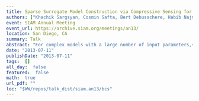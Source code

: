 ```yaml
---
title: Sparse Surrogate Model Construction via Compressive Sensing for High-Dimensional Complex Models
authors: ["Khachik Sargsyan, Cosmin Safta, Bert Debusschere, Habib Najm"]
event: SIAM Annual Meeting
event_url: https://archive.siam.org/meetings/an13/
location: San Diego, CA
summary: Talk
abstract: "For complex models with a large number of input parameters,<br>surrogate model construction is challenged by insufficient<br>model simulation data as well as by a prohibitively large number of<br>parameters controlling the surrogate. Bayesian sparse learning approaches are<br>implemented in order to detect sparse-basis expansions that best<br>capture the model outputs. We enhanced the Bayesian compressive<br>sensing approach with adaptive basis growth and with a data-driven,<br>piecewise surrogate construction.<br><br><br>"
date: "2013-07-11"
publishDate: "2013-07-11"
tags:  []
all_day:  false
featured:  false
math:  true
url_pdf: ""
loc: "$WW/repos/talk_dist/siam.an13/bcs"
---
```

